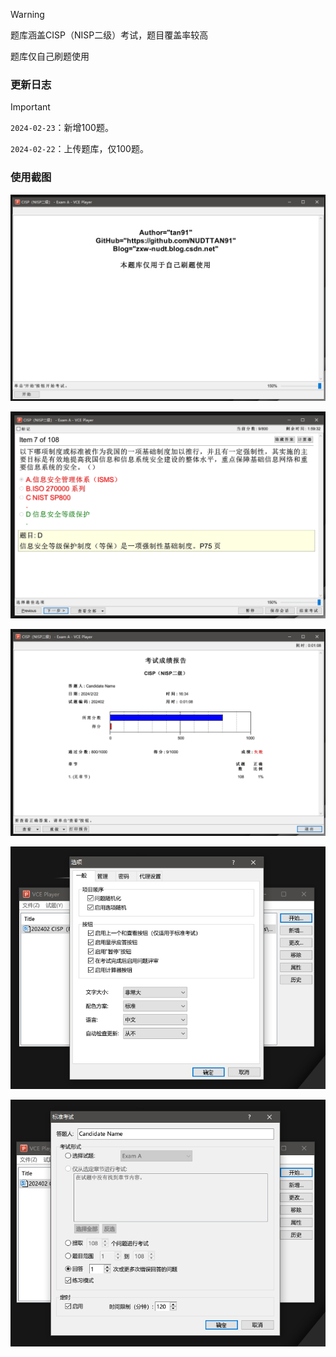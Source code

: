 > [!WARNING]
>
> 题库涵盖CISP（NISP二级）考试，题目覆盖率较高
>
> 题库仅自己刷题使用



### 更新日志

> [!IMPORTANT]
>
> `2024-02-23`：新增100题。
>
> `2024-02-22`：上传题库，仅100题。



### 使用截图

![image-20240222163137560](./images/image-20240222163137560.png)



![image-20240222163338345](./images/image-20240222163338345.png)



![image-20240222163430380](./images/image-20240222163430380.png)



![image-20240222163504426](./images/image-20240222163504426.png)



![image-20240222163540429](./images/image-20240222163540429.png)
